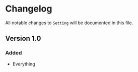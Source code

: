 # Changelog

All notable changes to `Setting` will be documented in this file.

## Version 1.0

### Added
- Everything
